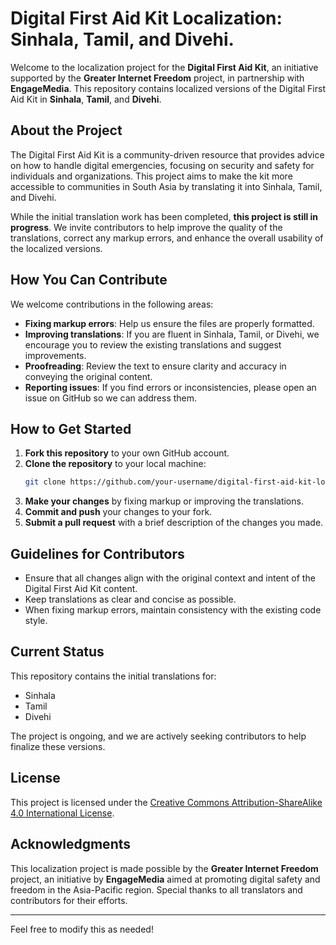 # Digital First Aid Kit Localization: Sinhala, Tamil, and Divehi.

Welcome to the localization project for the **Digital First Aid Kit**, an initiative supported by the **Greater Internet Freedom** project, in partnership with **EngageMedia**. This repository contains localized versions of the Digital First Aid Kit in **Sinhala**, **Tamil**, and **Divehi**.

## About the Project

The Digital First Aid Kit is a community-driven resource that provides advice on how to handle digital emergencies, focusing on security and safety for individuals and organizations. This project aims to make the kit more accessible to communities in South Asia by translating it into Sinhala, Tamil, and Divehi.

While the initial translation work has been completed, **this project is still in progress**. We invite contributors to help improve the quality of the translations, correct any markup errors, and enhance the overall usability of the localized versions.

## How You Can Contribute

We welcome contributions in the following areas:
- **Fixing markup errors**: Help us ensure the files are properly formatted.
- **Improving translations**: If you are fluent in Sinhala, Tamil, or Divehi, we encourage you to review the existing translations and suggest improvements.
- **Proofreading**: Review the text to ensure clarity and accuracy in conveying the original content.
- **Reporting issues**: If you find errors or inconsistencies, please open an issue on GitHub so we can address them.

## How to Get Started

1. **Fork this repository** to your own GitHub account.
2. **Clone the repository** to your local machine:
   ```bash
   git clone https://github.com/your-username/digital-first-aid-kit-localization.git
   ```
3. **Make your changes** by fixing markup or improving the translations.
4. **Commit and push** your changes to your fork.
5. **Submit a pull request** with a brief description of the changes you made.

## Guidelines for Contributors

- Ensure that all changes align with the original context and intent of the Digital First Aid Kit content.
- Keep translations as clear and concise as possible.
- When fixing markup errors, maintain consistency with the existing code style.

## Current Status

This repository contains the initial translations for:
- Sinhala
- Tamil
- Divehi

The project is ongoing, and we are actively seeking contributors to help finalize these versions.

## License

This project is licensed under the [Creative Commons Attribution-ShareAlike 4.0 International License](https://creativecommons.org/licenses/by-sa/4.0/).

## Acknowledgments

This localization project is made possible by the **Greater Internet Freedom** project, an initiative by **EngageMedia** aimed at promoting digital safety and freedom in the Asia-Pacific region. Special thanks to all translators and contributors for their efforts.

---

Feel free to modify this as needed!

